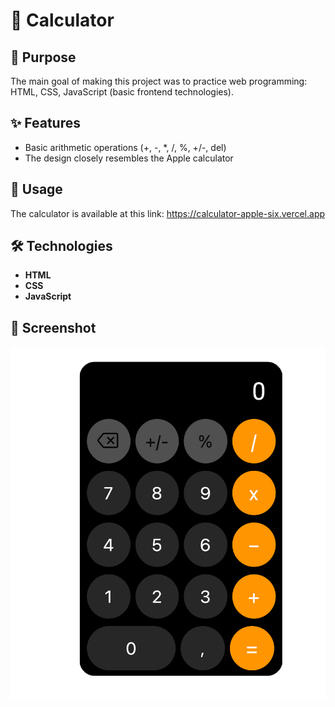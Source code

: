 # 🧮 Calculator

## 🎯 Purpose
The main goal of making this project was to practice web programming: HTML, CSS, JavaScript (basic frontend technologies).

## ✨ Features
- Basic arithmetic operations (+, -, *, /, %, +/-, del)
- The design closely resembles the Apple calculator

## 🚀 Usage
The calculator is available at this link:
https://calculator-apple-six.vercel.app

## 🛠 Technologies
- **HTML**
- **CSS**
- **JavaScript**

## 📸 Screenshot

![Alt text](screenshot.png)
